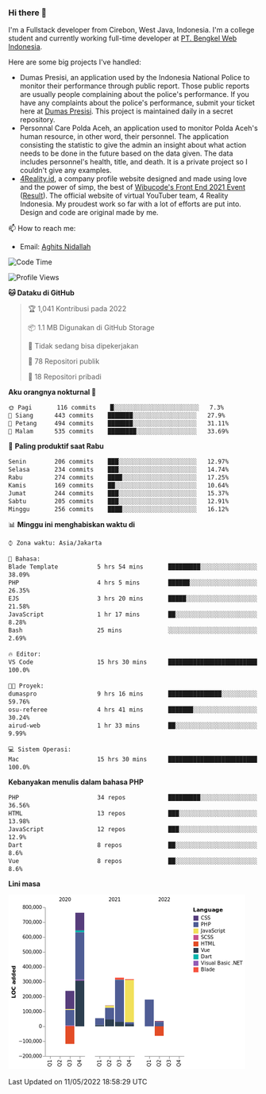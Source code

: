 ### Hi there 👋
I'm a Fullstack developer from Cirebon, West Java, Indonesia. I'm a college student and currently working full-time developer at [PT. Bengkel Web Indonesia](https://github.com/PT-Bengkel-Web-Indonesia).

Here are some big projects I've handled:
- Dumas Presisi, an application used by the Indonesia National Police to monitor their performance through public report. Those public reports are usually people complaining about the police's performance. If you have any complaints about the police's performance, submit your ticket here at [Dumas Presisi](https://dumaspresisi.polri.go.id/dumaspro). This project is maintained daily in a secret repository.
- Personnal Care Polda Aceh, an application used to monitor Polda Aceh's human resource, in other word, their personnel. The application consisting the statistic to give the admin an insight about what action needs to be done in the future based on the data given. The data includes personnel's health, title, and death. It is a private project so I couldn't give any examples.
- [4Reality.id](https://4reality.id), a company profile website designed and made using love and the power of simp, the best of [Wibucode's Front End 2021 Event](https://github.com/wibucode02/submision-event-frontend-2021) ([Result](https://github.com/wibucode02/top-5-pemenang-event-front-end-wibucode-2021)). The official website of virtual YouTuber team, 4 Reality Indonesia. My proudest work so far with a lot of efforts are put into. Design and code are original made by me.

📫 How to reach me:
- Email: [Aghits Nidallah](mailto:yourlovelydev@gmail.com)

<!--START_SECTION:waka-->
![Code Time](http://img.shields.io/badge/Code%20Time-0-blue)

![Profile Views](http://img.shields.io/badge/Profil%20dilihat-2-blue)

**🐱 Dataku di GitHub** 

> 🏆 1,041 Kontribusi pada 2022
 > 
> 📦 1.1 MB Digunakan di GitHub Storage 
 > 
> 🚫 Tidak sedang bisa dipekerjakan
 > 
> 📜 78 Repositori publik 
 > 
> 🔑 18 Repositori pribadi  
 > 
**Aku orangnya nokturnal 🦉** 

```text
🌞 Pagi       116 commits    █░░░░░░░░░░░░░░░░░░░░░░░░   7.3% 
🌆 Siang      443 commits    ███████░░░░░░░░░░░░░░░░░░   27.9% 
🌃 Petang     494 commits    ███████░░░░░░░░░░░░░░░░░░   31.11% 
🌙 Malam      535 commits    ████████░░░░░░░░░░░░░░░░░   33.69%

```
📅 **Paling produktif saat Rabu** 

```text
Senin        206 commits    ███░░░░░░░░░░░░░░░░░░░░░░   12.97% 
Selasa       234 commits    ███░░░░░░░░░░░░░░░░░░░░░░   14.74% 
Rabu         274 commits    ████░░░░░░░░░░░░░░░░░░░░░   17.25% 
Kamis        169 commits    ██░░░░░░░░░░░░░░░░░░░░░░░   10.64% 
Jumat        244 commits    ███░░░░░░░░░░░░░░░░░░░░░░   15.37% 
Sabtu        205 commits    ███░░░░░░░░░░░░░░░░░░░░░░   12.91% 
Minggu       256 commits    ████░░░░░░░░░░░░░░░░░░░░░   16.12%

```


📊 **Minggu ini menghabiskan waktu di** 

```text
⌚︎ Zona waktu: Asia/Jakarta

💬 Bahasa: 
Blade Template           5 hrs 54 mins       █████████░░░░░░░░░░░░░░░░   38.09% 
PHP                      4 hrs 5 mins        ██████░░░░░░░░░░░░░░░░░░░   26.35% 
EJS                      3 hrs 20 mins       █████░░░░░░░░░░░░░░░░░░░░   21.58% 
JavaScript               1 hr 17 mins        ██░░░░░░░░░░░░░░░░░░░░░░░   8.28% 
Bash                     25 mins             ░░░░░░░░░░░░░░░░░░░░░░░░░   2.69%

🔥 Editor: 
VS Code                  15 hrs 30 mins      █████████████████████████   100.0%

🐱‍💻 Proyek: 
dumaspro                 9 hrs 16 mins       ███████████████░░░░░░░░░░   59.76% 
osu-referee              4 hrs 41 mins       ███████░░░░░░░░░░░░░░░░░░   30.24% 
airud-web                1 hr 33 mins        ██░░░░░░░░░░░░░░░░░░░░░░░   9.99%

💻 Sistem Operasi: 
Mac                      15 hrs 30 mins      █████████████████████████   100.0%

```

**Kebanyakan menulis dalam bahasa PHP** 

```text
PHP                      34 repos            █████████░░░░░░░░░░░░░░░░   36.56% 
HTML                     13 repos            ███░░░░░░░░░░░░░░░░░░░░░░   13.98% 
JavaScript               12 repos            ███░░░░░░░░░░░░░░░░░░░░░░   12.9% 
Dart                     8 repos             ██░░░░░░░░░░░░░░░░░░░░░░░   8.6% 
Vue                      8 repos             ██░░░░░░░░░░░░░░░░░░░░░░░   8.6%

```


**Lini masa**

![Chart not found](https://raw.githubusercontent.com/NikarashiHatsu/NikarashiHatsu/master/charts/bar_graph.png) 


 Last Updated on 11/05/2022 18:58:29 UTC
<!--END_SECTION:waka-->
